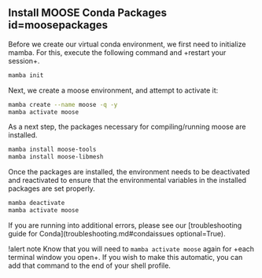 ## Install MOOSE Conda Packages id=moosepackages

Before we create our virtual conda environment, we first need to initialize mamba.
For this, execute the following command and +restart your session+.

```bash
mamba init
```

Next, we create a moose environment, and attempt to activate it:

```bash
mamba create --name moose -q -y
mamba activate moose
```

As a next step, the packages necessary for compiling/running moose are installed.

```bash
mamba install moose-tools
mamba install moose-libmesh
```

Once the packages are installed, the environment needs to be deactivated and
reactivated to ensure that the environmental variables in the installed
packages are set properly.

```bash
mamba deactivate
mamba activate moose
```

If you are running into additional errors, please see our [troubleshooting guide for Conda](troubleshooting.md#condaissues optional=True).

!alert note
Know that you will need to `mamba activate moose` again for +each terminal window you open+. If you wish to make this automatic, you can add that command to the end of your shell profile.
